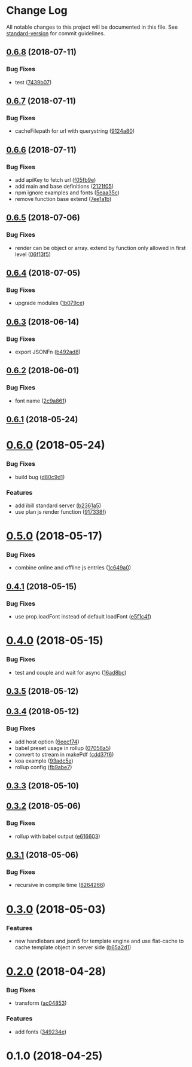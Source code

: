 # Change Log

All notable changes to this project will be documented in this file. See [standard-version](https://github.com/conventional-changelog/standard-version) for commit guidelines.

<a name="0.6.8"></a>
## [0.6.8](https://github.com/ibill-today/ibill-js/compare/v0.6.7...v0.6.8) (2018-07-11)


### Bug Fixes

* test ([7439b07](https://github.com/ibill-today/ibill-js/commit/7439b07))



<a name="0.6.7"></a>
## [0.6.7](https://github.com/ibill-today/ibill-js/compare/v0.6.6...v0.6.7) (2018-07-11)


### Bug Fixes

* cacheFilepath for url with querystring ([9124a80](https://github.com/ibill-today/ibill-js/commit/9124a80))



<a name="0.6.6"></a>
## [0.6.6](https://github.com/ibill-today/ibill-js/compare/v0.6.5...v0.6.6) (2018-07-11)


### Bug Fixes

* add apiKey to fetch url ([f05fb9e](https://github.com/ibill-today/ibill-js/commit/f05fb9e))
* add main and base definitions ([2121f05](https://github.com/ibill-today/ibill-js/commit/2121f05))
* npm ignore examples and fonts ([5eaa35c](https://github.com/ibill-today/ibill-js/commit/5eaa35c))
* remove function base extend ([7ee1a1b](https://github.com/ibill-today/ibill-js/commit/7ee1a1b))



<a name="0.6.5"></a>
## [0.6.5](https://github.com/ibill-today/ibill-js/compare/v0.6.4...v0.6.5) (2018-07-06)


### Bug Fixes

* render can be object or array. extend by function only allowed in first level ([06f13f5](https://github.com/ibill-today/ibill-js/commit/06f13f5))



<a name="0.6.4"></a>
## [0.6.4](https://github.com/ibill-today/ibill-js/compare/v0.6.3...v0.6.4) (2018-07-05)


### Bug Fixes

* upgrade modules ([1b079ce](https://github.com/ibill-today/ibill-js/commit/1b079ce))



<a name="0.6.3"></a>
## [0.6.3](https://github.com/ibill-today/ibill-js/compare/v0.6.2...v0.6.3) (2018-06-14)


### Bug Fixes

* export JSONFn ([b492ad8](https://github.com/ibill-today/ibill-js/commit/b492ad8))



<a name="0.6.2"></a>
## [0.6.2](https://github.com/ibill-today/ibill-js/compare/v0.6.1...v0.6.2) (2018-06-01)


### Bug Fixes

* font name ([2c9a861](https://github.com/ibill-today/ibill-js/commit/2c9a861))



<a name="0.6.1"></a>
## [0.6.1](https://github.com/ibill-today/ibill-js/compare/v0.6.0...v0.6.1) (2018-05-24)



<a name="0.6.0"></a>
# [0.6.0](https://github.com/ibill-today/ibill-js/compare/v0.5.0...v0.6.0) (2018-05-24)


### Bug Fixes

* build bug ([d80c9d1](https://github.com/ibill-today/ibill-js/commit/d80c9d1))


### Features

* add ibill standard server ([b2361a5](https://github.com/ibill-today/ibill-js/commit/b2361a5))
* use plan js render function ([917338f](https://github.com/ibill-today/ibill-js/commit/917338f))



<a name="0.5.0"></a>
# [0.5.0](https://github.com/ibill-today/ibill-js/compare/v0.4.1...v0.5.0) (2018-05-17)


### Bug Fixes

* combine online and offline js entries ([1c649a0](https://github.com/ibill-today/ibill-js/commit/1c649a0))



<a name="0.4.1"></a>
## [0.4.1](https://github.com/ibill-today/ibill-js/compare/v0.4.0...v0.4.1) (2018-05-15)


### Bug Fixes

* use prop.loadFont instead of default loadFont ([e5f1c4f](https://github.com/ibill-today/ibill-js/commit/e5f1c4f))



<a name="0.4.0"></a>
# [0.4.0](https://github.com/ibill-today/ibill-js/compare/v0.3.5...v0.4.0) (2018-05-15)


### Bug Fixes

* test and couple and wait for async ([16ad8bc](https://github.com/ibill-today/ibill-js/commit/16ad8bc))



<a name="0.3.5"></a>
## [0.3.5](https://github.com/ibill-today/ibill-js/compare/v0.3.4...v0.3.5) (2018-05-12)



<a name="0.3.4"></a>
## [0.3.4](https://github.com/ibill-today/ibill-js/compare/v0.3.3...v0.3.4) (2018-05-12)


### Bug Fixes

* add host option ([6eecf74](https://github.com/ibill-today/ibill-js/commit/6eecf74))
* babel preset usage in rollup ([07056a5](https://github.com/ibill-today/ibill-js/commit/07056a5))
* convert to stream in makePdf ([cdd37f6](https://github.com/ibill-today/ibill-js/commit/cdd37f6))
* koa example ([93adc5e](https://github.com/ibill-today/ibill-js/commit/93adc5e))
* rollup config ([fb9abe7](https://github.com/ibill-today/ibill-js/commit/fb9abe7))



<a name="0.3.3"></a>
## [0.3.3](https://github.com/ibill-today/ibill-js/compare/v0.3.2...v0.3.3) (2018-05-10)



<a name="0.3.2"></a>
## [0.3.2](https://github.com/ibill-today/ibill-js/compare/v0.3.1...v0.3.2) (2018-05-06)


### Bug Fixes

* rollup with babel output ([e616603](https://github.com/ibill-today/ibill-js/commit/e616603))



<a name="0.3.1"></a>
## [0.3.1](https://github.com/ibill-today/ibill-js/compare/v0.3.0...v0.3.1) (2018-05-06)


### Bug Fixes

* recursive in compile time ([8264266](https://github.com/ibill-today/ibill-js/commit/8264266))



<a name="0.3.0"></a>
# [0.3.0](https://github.com/ibill-today/ibill-js/compare/v0.2.0...v0.3.0) (2018-05-03)


### Features

* new handlebars and json5 for template engine and use flat-cache to cache template object in server side ([b65a2d1](https://github.com/ibill-today/ibill-js/commit/b65a2d1))



<a name="0.2.0"></a>
# [0.2.0](https://github.com/ibill-today/ibill-js/compare/v0.1.0...v0.2.0) (2018-04-28)


### Bug Fixes

* transform ([ac04853](https://github.com/ibill-today/ibill-js/commit/ac04853))


### Features

* add fonts ([349234e](https://github.com/ibill-today/ibill-js/commit/349234e))



<a name="0.1.0"></a>
# 0.1.0 (2018-04-25)

